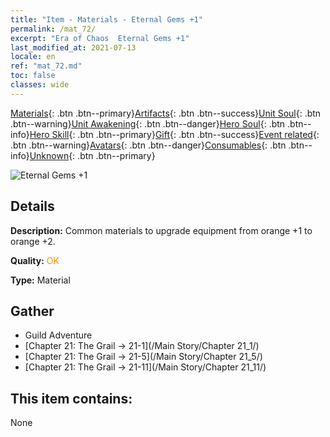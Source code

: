 ```yaml
---
title: "Item - Materials - Eternal Gems +1"
permalink: /mat_72/
excerpt: "Era of Chaos  Eternal Gems +1"
last_modified_at: 2021-07-13
locale: en
ref: "mat_72.md"
toc: false
classes: wide
---
```

 [Materials](/Items/){: .btn .btn--primary}[Artifacts](/Items/Artifacts/){: .btn .btn--success}[Unit Soul](/Items/UnitSoul/){: .btn .btn--warning}[Unit Awakening](/Items/UnitAwakening/){: .btn .btn--danger}[Hero Soul](/Items/HeroSoul/){: .btn .btn--info}[Hero Skill](/Items/HeroSkill/){: .btn .btn--primary}[Gift](/Items/Gift/){: .btn .btn--success}[Event related](/Items/Events/){: .btn .btn--warning}[Avatars](/Items/Avatars/){: .btn .btn--danger}[Consumables](/Items/Consumables/){: .btn .btn--info}[Unknown](/Items/Unknown/){: .btn .btn--primary}

 ![Eternal Gems +1](/images/t/i_cailiao_baoshi3.png)

## Details
 **Description:** Common materials to upgrade equipment from orange +1 to orange +2.

 **Quality:** <span style="color: #FF8C00">OK</span>

 **Type:** Material

## Gather

*    Guild Adventure 
*    [Chapter 21: The Grail -> 21-1](/Main Story/Chapter 21_1/) 
*    [Chapter 21: The Grail -> 21-5](/Main Story/Chapter 21_5/) 
*    [Chapter 21: The Grail -> 21-11](/Main Story/Chapter 21_11/) 

## This item contains:

  None

